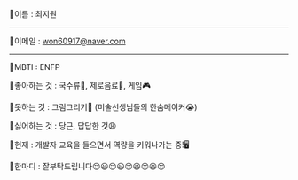 💙이름 : 최지원

---
 


💜이메일 : won60917@naver.com

----
💚MBTI : ENFP

💚좋아하는 것 : 국수류🍜, 제로음료🥤, 게임🎮

💚못하는 것 : 그림그리기🎨 (미술선생님들의 한숨메이커😭)

💚싫어하는 것 : 당근, 답답한 것😩

💚현재 : 개발자 교육을 들으면서 역량을 키워나가는 중!🖥️

💚한마디 : 잘부탁드립니다😌😃😌😃😌😃😌😃😌
